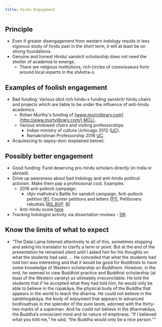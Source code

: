 ```yaml
---
title: Hindu Engagement
---
```



## Principle
- Even if greater disengagement from western indology results in less vigorous study of hindu past in the short term, it will at least be on strong foundations.
- Genuine and honest Hindu/ sanskrit scholarship does not need the shelter of academia to emerge.
    - There are religious institutions, rich circles of connoisseurs form around local experts in the shAstra-s.

## Examples of foolish engagement
- Bad funding: Various idiot rich hindu-s funding sanskrit/ hindu chairs and projects which are liable to be under the influence of anti-hindu academics.
    - Rohan Murthy's funding of [www.murtylibrary.com](http://www.murtylibrary.com/) MCLI .
    - Various endowed chairs and visiting professorships
        - Indian ministry of culture Uchicago 2012 ([UC](http://news.uchicago.edu/article/2012/01/24/new-chair-indian-studies-commemorate-hindu-spiritual-leader)).
        - Ramakrishnan Professorship 2016 [UC](http://news.uchicago.edu/article/2016/01/26/ramakrishnan-professorship-support-study-sanskrit).
- Acquiescing to sepoy-dom (explained below).

## Possibly better engagement
- Good funding: Fund deserving pro-hindu scholars directly (in India or abroad).
- Drive up awareness about bad Indology and anti-hindu political activism. Make them pay a professional cost. Examples
    - 2016 anti-pollock campaign.
        - rAjiv malhotra's Battle for sanskrit campaign, Anti-pollock petition \[[P](https://www.change.org/p/mr-n-r-narayana-murthy-and-mr-rohan-narayan-murty-removal-of-prof-sheldon-pollock-as-mentor-and-chief-editor-of-murty-classical-library)\], Counter petitions and letters \[[P1](https://www.change.org/p/mr-rohan-narayan-murty-rebuttal-to-removal-of-sheldon-pollock-as-mentor-chief-editor-of-murty-classical-library)\], Petitioners rebuttals \[[RS_BVP](https://groups.google.com/d/msg/bvparishat/7496FVsX3UI/gC6CCjAGJAAJ), [R](http://www.dnaindia.com/india/report-why-prof-pollock-doesn-t-complain-about-iraq-invasion-but-protests-happenings-in-jnu-prof-ramakrishnan-2185739)\]
    - Anti-hindu score [here](https://docs.google.com/spreadsheets/d/1scW5CxCj7ylkDOSpmsWQrgSFA_C5FKqqviISk6o7ESI/pubhtml#).
- Tracking Indologist activity via dissertation reviews - [DR](http://dissertationreviews.org/east-south-and-southeast-asia/south-asian-studies).


## Know the limits of what to expect
- "The Dalai Lama listened attentively to all of this, sometimes stopping and asking his translator to clarify a term or point. But at the end of the presentation he remained silent until I asked him for his thoughts on what the students had said. ... He conceded that what the students had told him was interesting and that it would be good for Buddhists to have some knowledge of Western scholarship on Buddhism. However, in the end, he seemed to view Buddhist practice and Buddhist scholarship (at least of the Western variety) as ultimately irreconcilable. He told the students that if he accepted what they had told him, he would only be able to believe in the rūpakāya, the physical body of the Buddha that appears in the world to teach the dharma. He could not believe in the sambhogakāya, the body of enjoyment that appears to advanced bodhisattvas in the splendor of the pure lands, adorned with the thirty-two marks of a superman. And he could not believe in the dharmakāya, the Buddha’s omniscient mind and its nature of emptiness. “If I believed what you told me,” he said, “the Buddha would only be a nice person.”"

